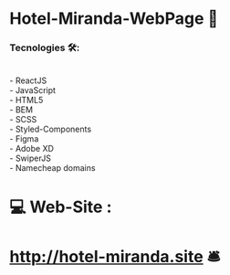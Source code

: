 #  Hotel-Miranda-WebPage 🏨

###  Tecnologies 🛠️: 
<br/>
- ReactJS <br/>
- JavaScript <br/>
- HTML5 <br/>
- BEM <br/>
- SCSS <br/>
- Styled-Components <br/>
- Figma <br/>
- Adobe XD <br/>
- SwiperJS <br/>
- Namecheap domains
<br/>

# 💻 Web-Site : 

#   http://hotel-miranda.site   🛎️

                                                                                                                                        
